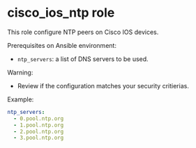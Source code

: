 # cisco_ios_ntp role

This role configure NTP peers on Cisco IOS devices.

Prerequisites on Ansible environment:

- `ntp_servers`: a list of DNS servers to be used.

Warning:

- Review if the configuration matches your security critierias.

Example:

```yaml
ntp_servers:
  - 0.pool.ntp.org
  - 1.pool.ntp.org
  - 2.pool.ntp.org
  - 3.pool.ntp.org
```
